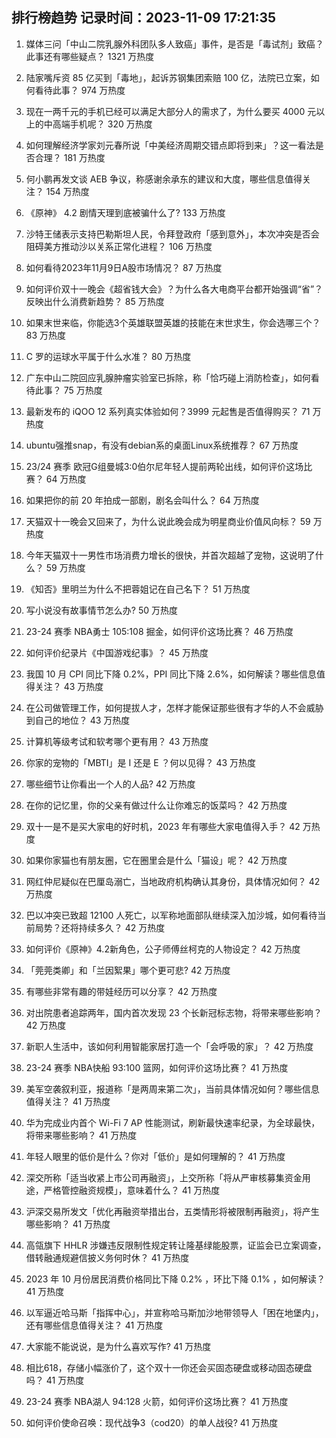 
## 排行榜趋势 记录时间：2023-11-09 17:21:35
  
  1. 媒体三问「中山二院乳腺外科团队多人致癌」事件，是否是「毒试剂」致癌？此事还有哪些疑点？ 1321 万热度
    
  2. 陆家嘴斥资 85 亿买到「毒地」，起诉苏钢集团索赔 100 亿，法院已立案，如何看待此事？ 974 万热度
    
  3. 现在一两千元的手机已经可以满足大部分人的需求了，为什么要买 4000 元以上的中高端手机呢？ 320 万热度
    
  4. 如何理解经济学家刘元春所说「中美经济周期交错点即将到来」？这一看法是否合理？ 181 万热度
    
  5. 何小鹏再发文谈 AEB 争议，称感谢余承东的建议和大度，哪些信息值得关注？ 154 万热度
    
  6. 《原神》 4.2 剧情天理到底被骗什么了? 133 万热度
    
  7. 沙特王储表示支持巴勒斯坦人民，令拜登政府「感到意外」，本次冲突是否会阻碍美方推动沙以关系正常化进程？ 106 万热度
    
  8. 如何看待2023年11月9日A股市场情况？ 87 万热度
    
  9. 如何评价双十一晚会《超省钱大会》？为什么各大电商平台都开始强调“省”？反映出什么消费新趋势？ 85 万热度
    
  10. 如果末世来临，你能选3个英雄联盟英雄的技能在末世求生，你会选哪三个？ 83 万热度
    
  11. C 罗的运球水平属于什么水准？ 80 万热度
    
  12. 广东中山二院回应乳腺肿瘤实验室已拆除，称「恰巧碰上消防检查」，如何看待此事？ 75 万热度
    
  13. 最新发布的 iQOO 12 系列真实体验如何？3999 元起售是否值得购买？ 71 万热度
    
  14. ubuntu强推snap，有没有debian系的桌面Linux系统推荐？ 67 万热度
    
  15. 23/24 赛季 欧冠G组曼城3:0伯尔尼年轻人提前两轮出线，如何评价这场比赛？ 64 万热度
    
  16. 如果把你的前 20 年拍成一部剧，剧名会叫什么？ 64 万热度
    
  17. 天猫双十一晚会又回来了，为什么说此晚会成为明星商业价值风向标？ 59 万热度
    
  18. 今年天猫双十一男性市场消费力增长的很快，并首次超越了宠物，这说明了什么？ 59 万热度
    
  19. 《知否》里明兰为什么不把蓉姐记在自己名下？ 51 万热度
    
  20. 写小说没有故事情节怎么办? 50 万热度
    
  21. 23-24 赛季 NBA勇士 105:108 掘金，如何评价这场比赛？ 46 万热度
    
  22. 如何评价纪录片《中国游戏纪事》？ 45 万热度
    
  23. 我国 10 月 CPI 同比下降 0.2%，PPI 同比下降 2.6%，如何解读？哪些信息值得关注？ 43 万热度
    
  24. 在公司做管理工作，如何提拔人才，怎样才能保证那些很有才华的人不会威胁到自己的地位？ 43 万热度
    
  25. 计算机等级考试和软考哪个更有用？ 43 万热度
    
  26. 你家的宠物的「MBTI」是 I 还是 E ？何以见得？ 43 万热度
    
  27. 哪些细节让你看出一个人的人品? 42 万热度
    
  28. 在你的记忆里，你的父亲有做过什么让你难忘的饭菜吗？ 42 万热度
    
  29. 双十一是不是买大家电的好时机，2023 年有哪些大家电值得入手？ 42 万热度
    
  30. 如果你家猫也有朋友圈，它在圈里会是什么「猫设」呢？ 42 万热度
    
  31. 网红仲尼疑似在巴厘岛溺亡，当地政府机构确认其身份，具体情况如何？ 42 万热度
    
  32. 巴以冲突已致超 12100 人死亡，以军称地面部队继续深入加沙城，如何看待当前局势？还将持续多久？ 42 万热度
    
  33. 如何评价《原神》4.2新角色，公子师傅丝柯克的人物设定？ 42 万热度
    
  34. 「莞莞类卿」和「兰因絮果」哪个更可悲? 42 万热度
    
  35. 有哪些非常有趣的带娃经历可以分享？ 42 万热度
    
  36. 对出院患者追踪两年，国内首次发现 23 个长新冠标志物，将带来哪些影响？ 42 万热度
    
  37. 新职人生活中，该如何利用智能家居打造一个「会呼吸的家」？ 42 万热度
    
  38. 23-24 赛季 NBA快船 93:100 篮网，如何评价这场比赛？ 41 万热度
    
  39. 美军空袭叙利亚，报道称「是两周来第二次」，当前具体情况如何？哪些信息值得关注？ 41 万热度
    
  40. 华为完成业内首个 Wi-Fi 7 AP 性能测试，刷新最快速率纪录，为全球最快，将带来哪些影响？ 41 万热度
    
  41. 年轻人眼里的低价是什么？你对「低价」是如何理解的？ 41 万热度
    
  42. 深交所称「适当收紧上市公司再融资」，上交所称「将从严审核募集资金用途，严格管控融资规模」，意味着什么？ 41 万热度
    
  43. 沪深交易所发文「优化再融资举措出台，五类情形将被限制再融资」，将产生哪些影响？ 41 万热度
    
  44. 高瓴旗下 HHLR 涉嫌违反限制性规定转让隆基绿能股票，证监会已立案调查，借转融通规避信披义务何时休？ 41 万热度
    
  45. 2023 年 10 月份居民消费价格同比下降 0.2% ，环比下降 0.1% ，如何解读？ 41 万热度
    
  46. 以军逼近哈马斯「指挥中心」，并宣称哈马斯加沙地带领导人「困在地堡内」，还有哪些信息值得关注？ 41 万热度
    
  47. 大家能不能说说，是为什么喜欢写作? 41 万热度
    
  48. 相比618，存储小幅涨价了，这个双十一你还会买固态硬盘或移动固态硬盘吗？ 41 万热度
    
  49. 23-24 赛季 NBA湖人 94:128 火箭，如何评价这场比赛？ 41 万热度
    
  50. 如何评价使命召唤：现代战争3（cod20）的单人战役? 41 万热度
    